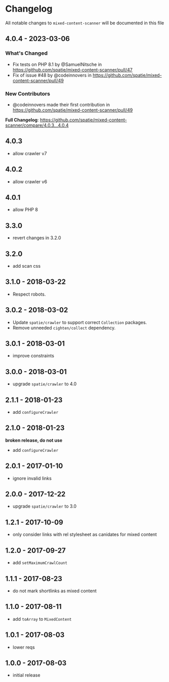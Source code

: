 # Changelog

All notable changes to `mixed-content-scanner` will be documented in this file

## 4.0.4 - 2023-03-06

### What's Changed

- Fix tests on PHP 8.1 by @SamuelNitsche in https://github.com/spatie/mixed-content-scanner/pull/47
- Fix of issue #48 by @codeinnovers in https://github.com/spatie/mixed-content-scanner/pull/49

### New Contributors

- @codeinnovers made their first contribution in https://github.com/spatie/mixed-content-scanner/pull/49

**Full Changelog**: https://github.com/spatie/mixed-content-scanner/compare/4.0.3...4.0.4

## 4.0.3

- allow crawler v7

## 4.0.2

- allow crawler v6

## 4.0.1

- allow PHP 8

## 3.3.0

- revert changes in 3.2.0

## 3.2.0

- add scan css

## 3.1.0 - 2018-03-22

- Respect robots.

## 3.0.2 - 2018-03-02

- Update `spatie/crawler` to support correct `Collection` packages.
- Remove unneeded `cighten/collect` dependency.

## 3.0.1 - 2018-03-01

- improve constraints

## 3.0.0 - 2018-03-01

- upgrade `spatie/crawler` to 4.0

## 2.1.1 - 2018-01-23

- add `configureCrawler`

## 2.1.0 - 2018-01-23

**broken release, do not use**

- add `configureCrawler`

## 2.0.1 - 2017-01-10

- ignore invalid links

## 2.0.0 - 2017-12-22

- upgrade `spatie/crawler` to 3.0

## 1.2.1 - 2017-10-09

- only consider links with rel stylesheet as canidates for mixed content

## 1.2.0 - 2017-09-27

- add `setMaximumCrawlCount`

## 1.1.1 - 2017-08-23

- do not mark shortlinks as mixed content

## 1.1.0 - 2017-08-11

- add `toArray` to `MixedContent`

## 1.0.1 - 2017-08-03

- lower reqs

## 1.0.0 - 2017-08-03

- initial release
